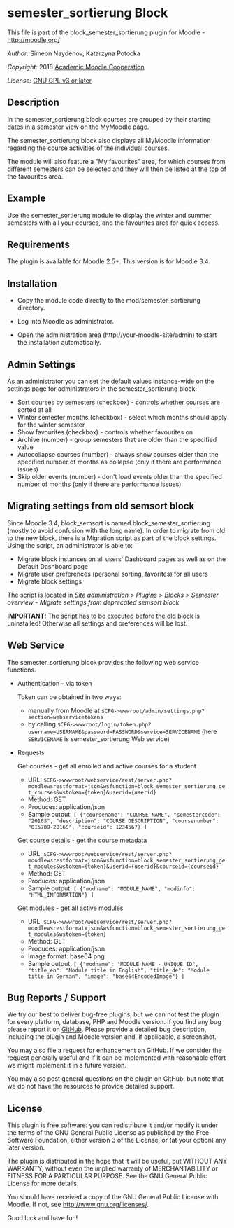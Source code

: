 semester_sortierung Block
=============

This file is part of the block_semester_sortierung plugin for Moodle - <http://moodle.org/>

*Author:*    Simeon Naydenov, Katarzyna Potocka

*Copyright:* 2018 [Academic Moodle Cooperation](http://www.academic-moodle-cooperation.org)

*License:*   [GNU GPL v3 or later](http://www.gnu.org/copyleft/gpl.html)


Description
-----------

In the semester_sortierung block courses are grouped by their starting dates in a semester view on the MyMoodle
page.

The semester_sortierung block also displays all MyMoodle information regarding the course activities of the
individual courses.

The module will also feature a "My favourites" area, for which courses from different semesters can
be selected and they will then be listed at the top of the favourites area.


Example
-------

Use the semester_sortierung module to display the winter and summer semesters with all your courses,
and the favourites area for quick access.


Requirements
------------

The plugin is available for Moodle 2.5+. This version is for Moodle 3.4.


Installation
------------

* Copy the module code directly to the mod/semester_sortierung directory.

* Log into Moodle as administrator.

* Open the administration area (http://your-moodle-site/admin) to start the installation
  automatically.


Admin Settings
--------------

As an administrator you can set the default values instance-wide on the settings page for
administrators in the semester_sortierung block:

* Sort courses by semesters (checkbox) - controls whether courses are sorted at all
* Winter semester months (checkbox) - select which months should apply for the winter semester
* Show favourites (checkbox) - controls whether favourites on
* Archive (number) - group semesters that are older than the specified value 
* Autocollapse courses (number) - always show courses older than the specified number of months as collapse (only if there are performance issues) 
* Skip older events (number) - don't load events older than the specified number of months (only if there are performance issues)

Migrating settings from old semsort block
---------------------

Since Moodle 3.4, block_semsort is named block_semester_sortierung (mostly to avoid confusion with the long 
name). In order to migrate from old to the new block, there is a Migration script as part of the block settings. Using the script, an administrator is able to:
 * Migrate block instances on all users' Dashboard pages as well as on the Default Dashboard page
 * Migrate user preferences (personal sorting, favorites) for all users
 * Migrate block settings 

The script is located in *Site administration > Plugins > Blocks > Semester overview - Migrate settings from deprecated semsort block*

**IMPORTANT!** The script has to be executed before the old block is uninstalled! Otherwise all settings and preferences will be lost.


Web Service
-----------

The semester_sortierung block provides the following web service functions.

* Authentication - via token

  Token can be obtained in two ways:
  - manually from Moodle at `$CFG->wwwroot/admin/settings.php?section=webservicetokens`
  - by calling `$CFG->wwwroot/login/token.php?username=USERNAME&password=PASSWORD&service=SERVICENAME`
    (here `SERVICENAME` is semester_sortierung Web service)

* Requests

  Get courses - get all enrolled and active courses for a student
  - URL: `$CFG->wwwroot/webservice/rest/server.php?moodlewsrestformat=json&wsfunction=block_semester_sortierung_get_courses&wstoken={token}&userid={userid}`
  - Method: GET
  - Produces: application/json
  - Sample output: `[ {"coursename": "COURSE NAME", "semestercode": "2016S", "description": "COURSE DESCRIPTION", "coursenumber": "015709-2016S", "courseid": 1234567} ]`

  Get course details - get the course metadata
  - URL: `$CFG->wwwroot/webservice/rest/server.php?moodlewsrestformat=json&wsfunction=block_semester_sortierung_get_modules&wstoken={token}&userid={userid}&courseid={courseid}`
  - Method: GET
  - Produces: application/json
  - Sample output: `[ {"modname": "MODULE_NAME", "modinfo": "HTML_INFORMATION"} ]`

  Get modules - get all active modules
  - URL: `$CFG->wwwroot/webservice/rest/server.php?moodlewsrestformat=json&wsfunction=block_semester_sortierung_get_modules&wstoken={token}`
  - Method: GET
  - Produces: application/json
  - Image format: base64 png
  - Sample output: `[ {"modname": "MODULE NAME - UNIQUE ID", "title_en": "Module title in English", "title_de": "Module title in German", "image": "base64EncodedImage"} ]`



Bug Reports / Support
---------------------

We try our best to deliver bug-free plugins, but we can not test the plugin for every platform,
database, PHP and Moodle version. If you find any bug please report it on
[GitHub](https://github.com/academic-moodle-cooperation/moodle-blocks_semester_sortierung/issues).
Please provide a detailed bug description, including the plugin and Moodle version and, if
applicable, a screenshot.

You may also file a request for enhancement on GitHub. If we consider the request generally useful
and if it can be implemented with reasonable effort we might implement it in a future version.

You may also post general questions on the plugin on GitHub, but note that we do not have the
resources to provide detailed support.


License
-------

This plugin is free software: you can redistribute it and/or modify it under the terms of the GNU
General Public License as published by the Free Software Foundation, either version 3 of the
License, or (at your option) any later version.

The plugin is distributed in the hope that it will be useful, but WITHOUT ANY WARRANTY; without
even the implied warranty of MERCHANTABILITY or FITNESS FOR A PARTICULAR PURPOSE. See the GNU
General Public License for more details.

You should have received a copy of the GNU General Public License with Moodle. If not, see
<http://www.gnu.org/licenses/>.


Good luck and have fun!
